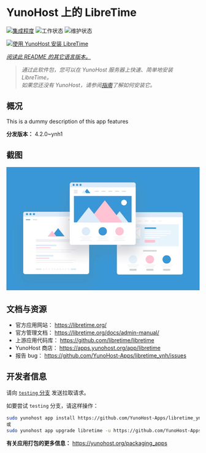 <!--
注意：此 README 由 <https://github.com/YunoHost/apps/tree/master/tools/readme_generator> 自动生成
请勿手动编辑。
-->

# YunoHost 上的 LibreTime

[![集成程度](https://dash.yunohost.org/integration/libretime.svg)](https://ci-apps.yunohost.org/ci/apps/libretime/) ![工作状态](https://ci-apps.yunohost.org/ci/badges/libretime.status.svg) ![维护状态](https://ci-apps.yunohost.org/ci/badges/libretime.maintain.svg)

[![使用 YunoHost 安装 LibreTime](https://install-app.yunohost.org/install-with-yunohost.svg)](https://install-app.yunohost.org/?app=libretime)

*[阅读此 README 的其它语言版本。](./ALL_README.md)*

> *通过此软件包，您可以在 YunoHost 服务器上快速、简单地安装 LibreTime。*  
> *如果您还没有 YunoHost，请参阅[指南](https://yunohost.org/install)了解如何安装它。*

## 概况

This is a dummy description of this app features


**分发版本：** 4.2.0~ynh1

## 截图

![LibreTime 的截图](./doc/screenshots/example.jpg)

## 文档与资源

- 官方应用网站： <https://libretime.org/>
- 官方管理文档： <https://libretime.org/docs/admin-manual/>
- 上游应用代码库： <https://github.com/libretime/libretime>
- YunoHost 商店： <https://apps.yunohost.org/app/libretime>
- 报告 bug： <https://github.com/YunoHost-Apps/libretime_ynh/issues>

## 开发者信息

请向 [`testing` 分支](https://github.com/YunoHost-Apps/libretime_ynh/tree/testing) 发送拉取请求。

如要尝试 `testing` 分支，请这样操作：

```bash
sudo yunohost app install https://github.com/YunoHost-Apps/libretime_ynh/tree/testing --debug
或
sudo yunohost app upgrade libretime -u https://github.com/YunoHost-Apps/libretime_ynh/tree/testing --debug
```

**有关应用打包的更多信息：** <https://yunohost.org/packaging_apps>
